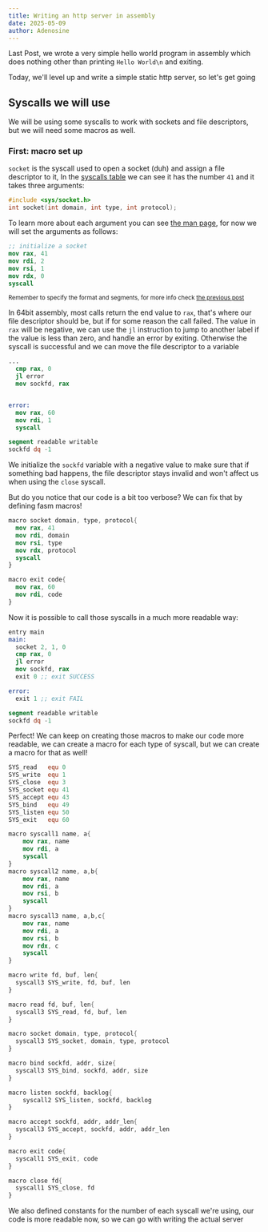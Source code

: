 ```yaml
---
title: Writing an http server in assembly
date: 2025-05-09
author: Adenosine
---
```


Last Post, we wrote a very simple hello world program in assembly which does
nothing other than printing `Hello World\n` and exiting.

Today, we'll level up and write a simple static http server, so let's get going

## Syscalls we will use

We will be using some syscalls to work with sockets and file descriptors, but we
will need some macros as well.

### First: macro set up

`socket` is the syscall used to open a socket (duh) and assign a file descriptor
to it, In the [syscalls table](https://chromium.googlesource.com/chromiumos/docs/+/master/constants/syscalls.md#tables)
we can see it has the number `41` and it takes three arguments:

```c
#include <sys/socket.h>
int socket(int domain, int type, int protocol);
```

To learn more about each argument you can see [the man page](https://man7.org/linux/man-pages/man2/socket.2.html),
for now we will set the arguments as follows:

```nasm
;; initialize a socket
mov rax, 41
mov rdi, 2
mov rsi, 1
mov rdx, 0
syscall


```

<sup>Remember to specify the format and segments, for more info check
[the previous post](/posts/asm-helloworld/)</sup>

In 64bit assembly, most calls return the end value to `rax`, that's where our
file descriptor should be, but if for some reason the call failed. The value
in `rax` will be negative, we can use the `jl` instruction to jump to another
label if the value is less than zero, and handle an error by exiting. Otherwise
the syscall is successful and we can move the file descriptor to a variable

```nasm
...
  cmp rax, 0
  jl error
  mov sockfd, rax


error:
  mov rax, 60
  mov rdi, 1
  syscall

segment readable writable
sockfd dq -1
```

We initialize the `sockfd` variable with a negative value to make sure that if
something bad happens, the file descriptor stays invalid and won't affect us
when using the `close` syscall.

But do you notice that our code is a bit too verbose? We can fix that by defining
fasm macros!

```nasm
macro socket domain, type, protocol{
  mov rax, 41
  mov rdi, domain
  mov rsi, type
  mov rdx, protocol
  syscall
}

macro exit code{
  mov rax, 60
  mov rdi, code
}
```

Now it is possible to call those syscalls in a much more readable way:

```nasm
entry main
main:
  socket 2, 1, 0
  cmp rax, 0
  jl error
  mov sockfd, rax
  exit 0 ;; exit SUCCESS

error: 
  exit 1 ;; exit FAIL

segment readable writable
sockfd dq -1

```

Perfect! We can keep on creating those macros to make our code more readable,
we can create a macro for each type of syscall, but we can create a macro for that
as well!

```nasm
SYS_read   equ 0
SYS_write  equ 1
SYS_close  equ 3
SYS_socket equ 41
SYS_accept equ 43
SYS_bind   equ 49
SYS_listen equ 50
SYS_exit   equ 60

macro syscall1 name, a{
    mov rax, name
    mov rdi, a
    syscall
}
macro syscall2 name, a,b{
    mov rax, name
    mov rdi, a
    mov rsi, b
    syscall
}
macro syscall3 name, a,b,c{
    mov rax, name
    mov rdi, a
    mov rsi, b
    mov rdx, c
    syscall
}

macro write fd, buf, len{
  syscall3 SYS_write, fd, buf, len
}

macro read fd, buf, len{
  syscall3 SYS_read, fd, buf, len
}

macro socket domain, type, protocol{
  syscall3 SYS_socket, domain, type, protocol
}

macro bind sockfd, addr, size{
  syscall3 SYS_bind, sockfd, addr, size
}

macro listen sockfd, backlog{
    syscall2 SYS_listen, sockfd, backlog
}

macro accept sockfd, addr, addr_len{
  syscall3 SYS_accept, sockfd, addr, addr_len
}

macro exit code{
  syscall1 SYS_exit, code
}

macro close fd{
  syscall1 SYS_close, fd
}
```

We also defined constants for the number of each syscall we're using, our code
is more readable now, so we can go with writing the actual server

###
